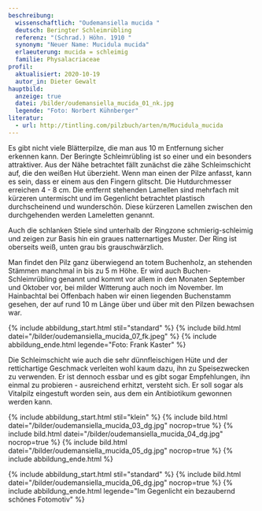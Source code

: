```yaml
---
beschreibung:
  wissenschaftlich: "Oudemansiella mucida "
  deutsch: Beringter Schleimrübling
  referenz: "(Schrad.) Höhn. 1910 "
  synonym: "Neuer Name: Mucidula mucida"
  erlaeuterung: mucida = schleimig
  familie: Physalacriaceae
profil:
  aktualisiert: 2020-10-19
  autor_in: Dieter Gewalt
hauptbild:
  anzeige: true
  datei: /bilder/oudemansiella_mucida_01_nk.jpg
  legende: "Foto: Norbert Kühnberger"
literatur:
  - url: http://tintling.com/pilzbuch/arten/m/Mucidula_mucida
---
```

Es gibt nicht viele Blätterpilze, die man aus 10 m Entfernung sicher erkennen kann. Der Beringte Schleimrübling ist so einer und ein besonders attraktiver. Aus der Nähe betrachtet fällt zunächst die zähe Schleimschicht auf, die den weißen Hut überzieht. Wenn man einen der Pilze anfasst, kann es sein, dass er einem aus den Fingern glitscht. Die Hutdurchmesser erreichen 4 - 8 cm. Die entfernt stehenden Lamellen sind mehrfach mit kürzeren untermischt und im Gegenlicht betrachtet plastisch durchscheinend und wunderschön. Diese kürzeren Lamellen zwischen den durchgehenden werden Lameletten genannt.

Auch die schlanken Stiele sind unterhalb der Ringzone schmierig-schleimig und zeigen zur Basis hin ein graues natternartiges Muster. Der Ring ist oberseits weiß, unten grau bis grauschwärzlich.

Man findet den Pilz ganz überwiegend an totem Buchenholz, an stehenden Stämmen manchmal in bis zu 5 m Höhe. Er wird auch Buchen-Schleimrübling genannt und kommt vor allem in den Monaten September und Oktober vor, bei milder Witterung auch noch im November. Im Hainbachtal bei Offenbach haben wir einen liegenden Buchenstamm gesehen, der auf rund 10 m Länge über und über mit den Pilzen bewachsen war.

{% include abbildung_start.html stil="standard" %}
{% include bild.html datei="/bilder/oudemansiella_mucida_07_fk.jpeg" %}
{% include abbildung_ende.html legende="Foto: Frank Kaster" %}

Die Schleimschicht wie auch die sehr dünnfleischigen Hüte und der rettichartige Geschmack verleiten wohl kaum dazu, ihn zu Speisezwecken zu verwenden. Er ist dennoch essbar und es gibt sogar Empfehlungen, ihn einmal zu probieren - ausreichend erhitzt, versteht sich. Er soll sogar als Vitalpilz eingestuft worden sein, aus dem ein Antibiotikum gewonnen werden kann.

{% include abbildung_start.html stil="klein" %}
{% include bild.html datei="/bilder/oudemansiella_mucida_03_dg.jpg" nocrop=true %}
{% include bild.html datei="/bilder/oudemansiella_mucida_04_dg.jpg" nocrop=true %}
{% include bild.html datei="/bilder/oudemansiella_mucida_05_dg.jpg" nocrop=true %}
{% include abbildung_ende.html %}

{% include abbildung_start.html stil="standard" %}
{% include bild.html datei="/bilder/oudemansiella_mucida_06_dg.jpg" nocrop=true %}
{% include abbildung_ende.html legende="Im Gegenlicht ein bezaubernd schönes Fotomotiv" %}
